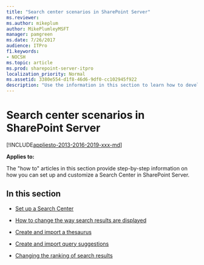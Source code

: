 ```yaml
---
title: "Search center scenarios in SharePoint Server"
ms.reviewer: 
ms.author: mikeplum
author: MikePlumleyMSFT
manager: pamgreen
ms.date: 7/26/2017
audience: ITPro
f1.keywords:
- NOCSH
ms.topic: article
ms.prod: sharepoint-server-itpro
localization_priority: Normal
ms.assetid: 3380e554-d1f8-46d6-9df0-cc102945f922
description: "Use the information in this section to learn how to develop Search Center scenarios in SharePoint Server."
---
```


# Search center scenarios in SharePoint Server

[!INCLUDE[appliesto-2013-2016-2019-xxx-md](../includes/appliesto-2013-2016-2019-xxx-md.md)] 
  
 **Applies to:**
  
The "how to" articles in this section provide step-by-step information on how you can set up and customize a Search Center in SharePoint Server.
  
## In this section

- [Set up a Search Center](set-up-a-search-center.md)
    
- [How to change the way search results are displayed](how-to-change-the-way-search-results-are-displayed.md)
    
- [Create and import a thesaurus](create-and-import-a-thesaurus.md)
    
- [Create and import query suggestions](create-and-import-query-suggestions.md)
    
- [Changing the ranking of search results](changing-the-ranking-of-search-results.md)
    

